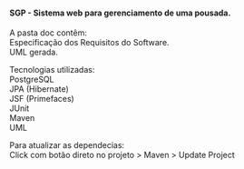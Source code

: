 <h4>SGP - Sistema web para gerenciamento de uma pousada.</h4>

A pasta doc contêm: </br>
Especificação dos Requisitos do Software.</br>
UML gerada. </br>

Tecnologias utilizadas: </br>
PostgreSQL </br>
JPA (Hibernate) </br>
JSF (Primefaces) </br>
JUnit </br>
Maven </br>
UML </br>

Para atualizar as dependecias: </br>
Click com botão direto no projeto > Maven > Update Project </br>
